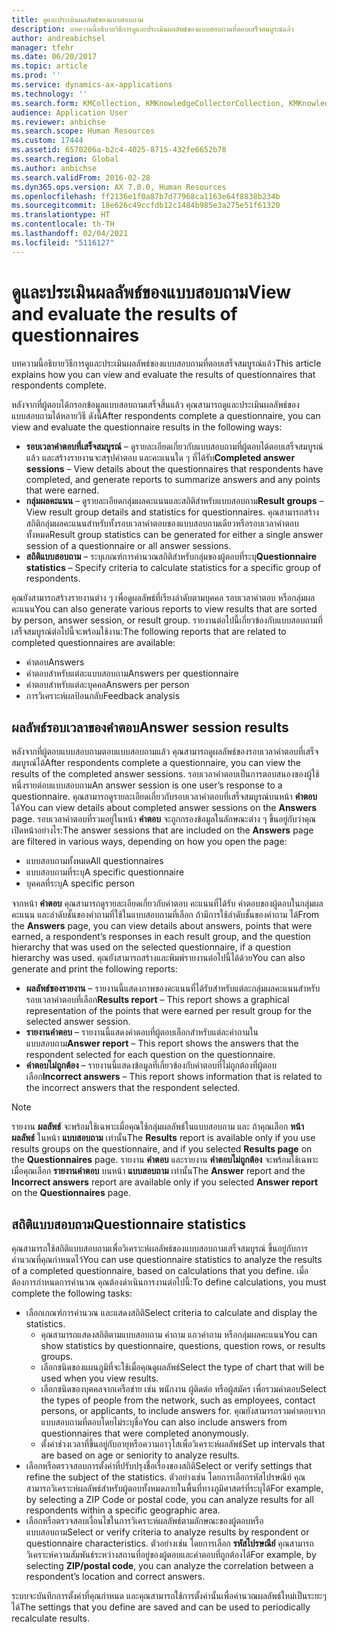 ```yaml
---
title: ดูและประเมินผลลัพธ์ของแบบสอบถาม
description: บทความนี้อธิบายวิธีการดูและประเมินผลลัพธ์ของแบบสอบถามที่ตอบเสร็จสมบูรณ์แล้ว
author: andreabichsel
manager: tfehr
ms.date: 06/20/2017
ms.topic: article
ms.prod: ''
ms.service: dynamics-ax-applications
ms.technology: ''
ms.search.form: KMCollection, KMKnowledgeCollectorCollection, KMKnowledgeCollectorUserResults, HcmLearningWorkspace
audience: Application User
ms.reviewer: anbichse
ms.search.scope: Human Resources
ms.custom: 17444
ms.assetid: 6570206a-b2c4-4025-8715-432fe6652b78
ms.search.region: Global
ms.author: anbichse
ms.search.validFrom: 2016-02-28
ms.dyn365.ops.version: AX 7.0.0, Human Resources
ms.openlocfilehash: ff2136e1f0a87b7d77968ca1163e64f8838b234b
ms.sourcegitcommit: 18e626c49ccfdb12c1484b985e3a275e51f61320
ms.translationtype: HT
ms.contentlocale: th-TH
ms.lasthandoff: 02/04/2021
ms.locfileid: "5116127"
---
```

# <a name="view-and-evaluate-the-results-of-questionnaires"></a><span data-ttu-id="d868d-103">ดูและประเมินผลลัพธ์ของแบบสอบถาม</span><span class="sxs-lookup"><span data-stu-id="d868d-103">View and evaluate the results of questionnaires</span></span>

<span data-ttu-id="d868d-104">บทความนี้อธิบายวิธีการดูและประเมินผลลัพธ์ของแบบสอบถามที่ตอบเสร็จสมบูรณ์แล้ว</span><span class="sxs-lookup"><span data-stu-id="d868d-104">This article explains how you can view and evaluate the results of questionnaires that respondents complete.</span></span> 

<span data-ttu-id="d868d-105">หลังจากที่ผู้ตอบได้กรอกข้อมูลแบบสอบถามเสร็จสิ้นแล้ว คุณสามารถดูและประเมินผลลัพธ์ของแบบสอบถามได้หลายวิธี ดังนี้</span><span class="sxs-lookup"><span data-stu-id="d868d-105">After respondents complete a questionnaire, you can view and evaluate the questionnaire results in the following ways:</span></span>

-   <span data-ttu-id="d868d-106">**รอบเวลาคำตอบที่เสร็จสมบูรณ์** – ดูรายละเอียดเกี่ยวกับแบบสอบถามที่ผู้ตอบได้ตอบเสร็จสมบูรณ์แล้ว และสร้างรายงานจะสรุปคำตอบ และคะแนนใด ๆ ที่ได้รับ</span><span class="sxs-lookup"><span data-stu-id="d868d-106">**Completed answer sessions** – View details about the questionnaires that respondents have completed, and generate reports to summarize answers and any points that were earned.</span></span>
-   <span data-ttu-id="d868d-107">**กลุ่มผลคะแนน** – ดูรายละเอียดกลุ่มผลคะแนนและสถิติสำหรับแบบสอบถาม</span><span class="sxs-lookup"><span data-stu-id="d868d-107">**Result groups** – View result group details and statistics for questionnaires.</span></span> <span data-ttu-id="d868d-108">คุณสามารถสร้างสถิติกลุ่มผลคะแนนสำหรับทั้งรอบเวลาคำตอบของแบบสอบถามเดียวหรือรอบเวลาคำตอบทั้งหมด</span><span class="sxs-lookup"><span data-stu-id="d868d-108">Result group statistics can be generated for either a single answer session  of a questionnaire or all answer sessions.</span></span>
-   <span data-ttu-id="d868d-109">**สถิติแบบสอบถาม** – ระบุเกณฑ์การคำนวณสถิติสำหรับกลุ่มของผู้ตอบที่ระบุ</span><span class="sxs-lookup"><span data-stu-id="d868d-109">**Questionnaire statistics** – Specify criteria to calculate statistics for a specific group of respondents.</span></span>

<span data-ttu-id="d868d-110">คุณยังสามารถสร้างรายงานต่าง ๆ เพื่อดูผลลัพธ์ที่เรียงลำดับตามบุคคล รอบเวลาคำตอบ หรือกลุ่มผลคะแนน</span><span class="sxs-lookup"><span data-stu-id="d868d-110">You can also generate various reports to view results that are sorted by person, answer session, or result group.</span></span> <span data-ttu-id="d868d-111">รายงานต่อไปนี้เกี่ยวข้องกับแบบสอบถามที่เสร็จสมบูรณ์ต่อไปนี้จะพร้อมใช้งาน:</span><span class="sxs-lookup"><span data-stu-id="d868d-111">The following reports that are related to completed questionnaires are available:</span></span>

-   <span data-ttu-id="d868d-112">คำตอบ</span><span class="sxs-lookup"><span data-stu-id="d868d-112">Answers</span></span>
-   <span data-ttu-id="d868d-113">คำตอบสำหรับแต่ละแบบสอบถาม</span><span class="sxs-lookup"><span data-stu-id="d868d-113">Answers per questionnaire</span></span>
-   <span data-ttu-id="d868d-114">คำตอบสำหรับแต่ละบุคคล</span><span class="sxs-lookup"><span data-stu-id="d868d-114">Answers per person</span></span>
-   <span data-ttu-id="d868d-115">การวิเคราะห์ผลป้อนกลับ</span><span class="sxs-lookup"><span data-stu-id="d868d-115">Feedback analysis</span></span>

## <a name="answer-session-results"></a><span data-ttu-id="d868d-116">ผลลัพธ์รอบเวลาของคำตอบ</span><span class="sxs-lookup"><span data-stu-id="d868d-116">Answer session results</span></span>

<span data-ttu-id="d868d-117">หลังจากที่ผู้ตอบแบบสอบถามตอบแบบสอบถามแล้ว คุณสามารถดูผลลัพธ์ของรอบเวลาคำตอบที่เสร็จสมบูรณ์ได้</span><span class="sxs-lookup"><span data-stu-id="d868d-117">After respondents complete a questionnaire, you can view the results of the completed answer sessions.</span></span> <span data-ttu-id="d868d-118">รอบเวลาคำตอบเป็นการตอบสนองของผู้ใช้หนึ่งรายต่อบแบบสอบถาม</span><span class="sxs-lookup"><span data-stu-id="d868d-118">An answer session is one user’s response to a questionnaire.</span></span> <span data-ttu-id="d868d-119">คุณสามารถดูรายละเอียดเกี่ยวกับรอบเวลาคำตอบที่เสร็จสมบูรณ์บนหน้า **คำตอบ** ได้</span><span class="sxs-lookup"><span data-stu-id="d868d-119">You can view details about completed answer sessions on the **Answers** page.</span></span> <span data-ttu-id="d868d-120">รอบเวลาคำตอบที่รวมอยู่ในหน้า **คำตอบ** จะถูกกรองข้อมูลในลักษณะต่าง ๆ ขึ้นอยู่กับว่าคุณเปิดหน้าอย่างไร:</span><span class="sxs-lookup"><span data-stu-id="d868d-120">The answer sessions that are included on the **Answers** page are filtered in various ways, depending on how you open the page:</span></span>

-   <span data-ttu-id="d868d-121">แบบสอบถามทั้งหมด</span><span class="sxs-lookup"><span data-stu-id="d868d-121">All questionnaires</span></span>
-   <span data-ttu-id="d868d-122">แบบสอบถามที่ระบุ</span><span class="sxs-lookup"><span data-stu-id="d868d-122">A specific questionnaire</span></span>
-   <span data-ttu-id="d868d-123">บุคคลที่ระบุ</span><span class="sxs-lookup"><span data-stu-id="d868d-123">A specific person</span></span>

<span data-ttu-id="d868d-124">จากหน้า **คำตอบ** คุณสามารถดูรายละเอียดเกี่ยวกับคำตอบ คะแนนที่ได้รับ คำตอบของผู้ตอบในกลุ่มผลคะแนน และลำดับชั้นของคำถามที่ใช้ในแบบสอบถามที่เลือก ถ้ามีการใช้ลำดับชั้นของคำถาม ได้</span><span class="sxs-lookup"><span data-stu-id="d868d-124">From the **Answers** page, you can view details about answers, points that were earned, a respondent’s responses in each result group, and the question hierarchy that was used on the selected questionnaire, if a question hierarchy was used.</span></span> <span data-ttu-id="d868d-125">คุณยังสามารถสร้างและพิมพ์รายงานต่อไปนี้ได้ด้วย</span><span class="sxs-lookup"><span data-stu-id="d868d-125">You can also generate and print the following reports:</span></span>

-   <span data-ttu-id="d868d-126">**ผลลัพธ์ของรายงาน** – รายงานนี้แสดงภาพของคะแนนที่ได้รับสำหรับแต่ละกลุ่มผลคะแนนสำหรับรอบเวลาคำตอบที่เลือก</span><span class="sxs-lookup"><span data-stu-id="d868d-126">**Results report** – This report shows a graphical representation of the points that were earned per result group for the selected answer session.</span></span>
-   <span data-ttu-id="d868d-127">**รายงานคำตอบ** – รายงานนี้แสดงคำตอบที่ผู้ตอบเลือกสำหรับแต่ละคำถามในแบบสอบถาม</span><span class="sxs-lookup"><span data-stu-id="d868d-127">**Answer report** – This report shows the answers that the respondent selected for each question on the questionnaire.</span></span>
-   <span data-ttu-id="d868d-128">**คำตอบไม่ถูกต้อง** – รายงานนี้แสดงข้อมูลที่เกี่ยวข้องกับคำตอบที่ไม่ถูกต้องที่ผู้ตอบเลือก</span><span class="sxs-lookup"><span data-stu-id="d868d-128">**Incorrect answers** – This report shows information that is related to the incorrect answers that the respondent selected.</span></span>

> [!NOTE]
> <span data-ttu-id="d868d-129">รายงาน **ผลลัพธ์** จะพร้อมใช้เฉพาะเมื่อคุณใช้กลุ่มผลลัพธ์ในแบบสอบถาม และ ถ้าคุณเลือก **หน้าผลลัพธ์** ในหน้า **แบบสอบถาม** เท่านั้น</span><span class="sxs-lookup"><span data-stu-id="d868d-129">The **Results** report is available only if you use results groups on the questionnaire, and if you selected **Results page** on the **Questionnaires** page.</span></span> <span data-ttu-id="d868d-130">รายงาน **คำตอบ** และรายงาน **คำตอบไม่ถูกต้อง** จะพร้อมใช้เฉพาะเมื่อคุณเลือก **รายงานคำตอบ** บนหน้า **แบบสอบถาม** เท่านั้น</span><span class="sxs-lookup"><span data-stu-id="d868d-130">The **Answer** report and the **Incorrect answers** report are available only if you selected **Answer report** on the **Questionnaires** page.</span></span>

## <a name="questionnaire-statistics"></a><span data-ttu-id="d868d-131">สถิติแบบสอบถาม</span><span class="sxs-lookup"><span data-stu-id="d868d-131">Questionnaire statistics</span></span>

<span data-ttu-id="d868d-132">คุณสามารถใช้สถิติแบบสอบถามเพื่อวิเคราะห์ผลลัพธ์ของแบบสอบถามเสร็จสมบูรณ์ ขึ้นอยู่กับการคำนวณที่คุณกำหนดไว้</span><span class="sxs-lookup"><span data-stu-id="d868d-132">You can use questionnaire statistics to analyze the results of a completed questionnaire, based on calculations that you define.</span></span> <span data-ttu-id="d868d-133">เมื่อต้องการกำหนดการคำนวณ คุณต้องดำเนินการงานต่อไปนี้:</span><span class="sxs-lookup"><span data-stu-id="d868d-133">To define calculations, you must complete the following tasks:</span></span>

-   <span data-ttu-id="d868d-134">เลือกเกณฑ์การคำนวณ และแสดงสถิติ</span><span class="sxs-lookup"><span data-stu-id="d868d-134">Select criteria to calculate and display the statistics.</span></span>
    -   <span data-ttu-id="d868d-135">คุณสามารถแสดงสถิติตามแบบสอบถาม คำถาม แถวคำถาม หรือกลุ่มผลคะแนน</span><span class="sxs-lookup"><span data-stu-id="d868d-135">You can show statistics by questionnaire, questions, question rows, or results groups.</span></span>
    -   <span data-ttu-id="d868d-136">เลือกชนิดของแผนภูมิที่จะใช้เมื่อคุณดูผลลัพธ์</span><span class="sxs-lookup"><span data-stu-id="d868d-136">Select the type of chart that will be used when you view results.</span></span>
    -   <span data-ttu-id="d868d-137">เลือกชนิดของบุคคลจากเครือข่าย เช่น พนักงาน ผู้ติดต่อ หรือผู้สมัคร เพื่อรวมคำตอบ</span><span class="sxs-lookup"><span data-stu-id="d868d-137">Select the types of people from the network, such as employees, contact persons, or applicants, to include answers for.</span></span> <span data-ttu-id="d868d-138">คุณยังสามารถรวมคำตอบจากแบบสอบถามที่ตอบโดยไม่ระบุชื่อ</span><span class="sxs-lookup"><span data-stu-id="d868d-138">You can also include answers from questionnaires that were completed anonymously.</span></span>
    -   <span data-ttu-id="d868d-139">ตั้งค่าช่วงเวลาที่ขึ้นอยู่กับอายุหรือความอาวุโสเพื่อวิเคราะห์ผลลัพธ์</span><span class="sxs-lookup"><span data-stu-id="d868d-139">Set up intervals that are based on age or seniority to analyze results.</span></span>
-   <span data-ttu-id="d868d-140">เลือกหรือตรวจสอบการตั้งค่าที่ปรับปรุงชื่อเรื่องของสถิติ</span><span class="sxs-lookup"><span data-stu-id="d868d-140">Select or verify settings that refine the subject of the statistics.</span></span> <span data-ttu-id="d868d-141">ตัวอย่างเช่น โดยการเลือกรหัสไปรษณีย์ คุณสามารถวิเคราะห์ผลลัพธ์สำหรับผู้ตอบทั้งหมดภายในพื้นที่ทางภูมิศาสตร์ที่ระบุได้</span><span class="sxs-lookup"><span data-stu-id="d868d-141">For example, by selecting a ZIP Code or postal code, you can analyze results for all respondents within a specific geographic area.</span></span>
-   <span data-ttu-id="d868d-142">เลือกหรือตรวจสอบเงื่อนไขในการวิเคราะห์ผลลัพธ์ตามลักษณะของผู้ตอบหรือแบบสอบถาม</span><span class="sxs-lookup"><span data-stu-id="d868d-142">Select or verify criteria to analyze results by respondent or questionnaire characteristics.</span></span> <span data-ttu-id="d868d-143">ตัวอย่างเช่น โดยการเลือก **รหัสไปรษณีย์** คุณสามารถวิเคราะห์ความสัมพันธ์ระหว่างสถานที่อยู่ของผู้ตอบและคำตอบที่ถูกต้องได้</span><span class="sxs-lookup"><span data-stu-id="d868d-143">For example, by selecting **ZIP/postal code**, you can analyze the correlation between a respondent’s location and correct answers.</span></span>

<span data-ttu-id="d868d-144">ระบบจะบันทึกการตั้งค่าที่คุณกำหนด และคุณสามารถใช้การตั้งค่านั้นเพื่อคำนวณผลลัพธ์ใหม่เป็นระยะๆ ได้</span><span class="sxs-lookup"><span data-stu-id="d868d-144">The settings that you define are saved and can be used to periodically recalculate results.</span></span>